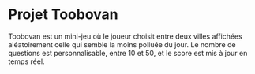 # Projet Toobovan

Toobovan est un mini-jeu où le joueur choisit entre deux villes affichées aléatoirement celle qui semble la moins polluée du jour. Le nombre de questions est personnalisable, entre 10 et 50, et le score est mis à jour en temps réel.
